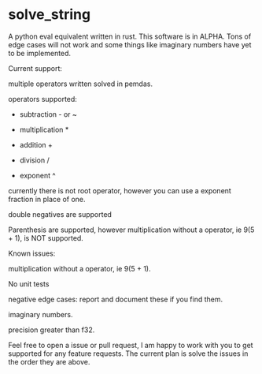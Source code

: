# solve_string
A python eval equivalent written in rust. 
This software is in ALPHA. Tons of edge cases will not work and some things like imaginary numbers have yet to be implemented.

Current support:

multiple operators written solved in pemdas.

operators supported:

- subtraction *-* or ~ 

- multiplication * 

- addition + 

- division / 

- exponent ^ 

currently there is not root operator, however you can use a exponent fraction in place of one.

double negatives are supported

Parenthesis are supported, however multiplication without a operator, ie 9(5 + 1), is NOT supported. 

Known issues:

multiplication without a operator, ie 9(5 + 1).

No unit tests

negative edge cases: report and document these if you find them.

imaginary numbers.

precision greater than f32.


Feel free to open a issue or pull request, I am happy to work with you to get supported for any feature requests. The current plan is solve the issues in the order they are above.
